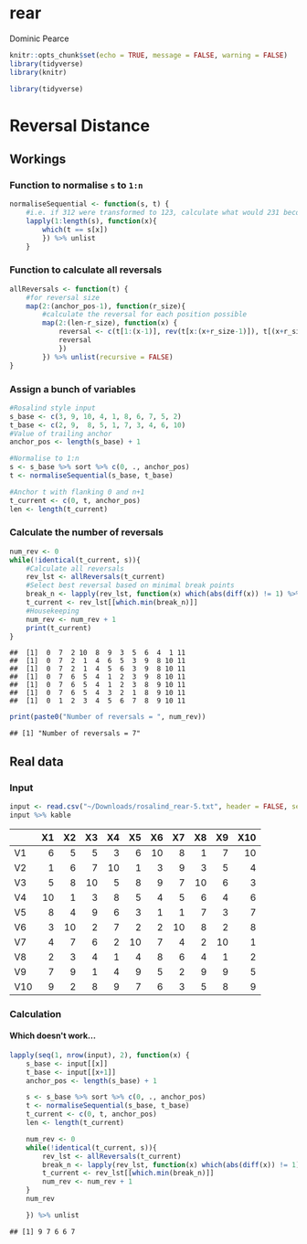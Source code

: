 rear
================
Dominic Pearce

``` r
knitr::opts_chunk$set(echo = TRUE, message = FALSE, warning = FALSE)
library(tidyverse)
library(knitr)
```

``` r
library(tidyverse)
```

Reversal Distance
=================

Workings
--------

### Function to normalise `s` to `1:n`

``` r
normaliseSequential <- function(s, t) {
    #i.e. if 312 were transformed to 123, calculate what would 231 become
    lapply(1:length(s), function(x){
        which(t == s[x])
        }) %>% unlist
    }
```

### Function to calculate all reversals

``` r
allReversals <- function(t) {
    #for reversal size
    map(2:(anchor_pos-1), function(r_size){
        #calculate the reversal for each position possible
        map(2:(len-r_size), function(x) {
            reversal <- c(t[1:(x-1)], rev(t[x:(x+r_size-1)]), t[(x+r_size):len])
            reversal
            })
        }) %>% unlist(recursive = FALSE)
}
```

### Assign a bunch of variables

``` r
#Rosalind style input
s_base <- c(3, 9, 10, 4, 1, 8, 6, 7, 5, 2)
t_base <- c(2, 9,  8, 5, 1, 7, 3, 4, 6, 10)
#Value of trailing anchor
anchor_pos <- length(s_base) + 1

#Normalise to 1:n
s <- s_base %>% sort %>% c(0, ., anchor_pos)
t <- normaliseSequential(s_base, t_base)

#Anchor t with flanking 0 and n+1
t_current <- c(0, t, anchor_pos)
len <- length(t_current)
```

### Calculate the number of reversals

``` r
num_rev <- 0
while(!identical(t_current, s)){
    #Calculate all reversals
    rev_lst <- allReversals(t_current)
    #Select best reversal based on minimal break points
    break_n <- lapply(rev_lst, function(x) which(abs(diff(x)) != 1) %>% length)
    t_current <- rev_lst[[which.min(break_n)]]
    #Housekeeping
    num_rev <- num_rev + 1
    print(t_current)
}
```

    ##  [1]  0  7  2 10  8  9  3  5  6  4  1 11
    ##  [1]  0  7  2  1  4  6  5  3  9  8 10 11
    ##  [1]  0  7  2  1  4  5  6  3  9  8 10 11
    ##  [1]  0  7  6  5  4  1  2  3  9  8 10 11
    ##  [1]  0  7  6  5  4  1  2  3  8  9 10 11
    ##  [1]  0  7  6  5  4  3  2  1  8  9 10 11
    ##  [1]  0  1  2  3  4  5  6  7  8  9 10 11

``` r
print(paste0("Number of reversals = ", num_rev))
```

    ## [1] "Number of reversals = 7"

Real data
---------

### Input

``` r
input <- read.csv("~/Downloads/rosalind_rear-5.txt", header = FALSE, sep = " ") %>% t %>% data.frame
input %>% kable
```

|     |   X1|   X2|   X3|   X4|   X5|   X6|   X7|   X8|   X9|  X10|
|-----|----:|----:|----:|----:|----:|----:|----:|----:|----:|----:|
| V1  |    6|    5|    5|    3|    6|   10|    8|    1|    7|   10|
| V2  |    1|    6|    7|   10|    1|    3|    9|    3|    5|    4|
| V3  |    5|    8|   10|    5|    8|    9|    7|   10|    6|    3|
| V4  |   10|    1|    3|    8|    5|    4|    5|    6|    4|    6|
| V5  |    8|    4|    9|    6|    3|    1|    1|    7|    3|    7|
| V6  |    3|   10|    2|    7|    2|    2|   10|    8|    2|    8|
| V7  |    4|    7|    6|    2|   10|    7|    4|    2|   10|    1|
| V8  |    2|    3|    4|    1|    4|    8|    6|    4|    1|    2|
| V9  |    7|    9|    1|    4|    9|    5|    2|    9|    9|    5|
| V10 |    9|    2|    8|    9|    7|    6|    3|    5|    8|    9|

### Calculation

#### Which doesn't work...

``` r
lapply(seq(1, nrow(input), 2), function(x) {
    s_base <- input[[x]]
    t_base <- input[[x+1]]
    anchor_pos <- length(s_base) + 1

    s <- s_base %>% sort %>% c(0, ., anchor_pos)
    t <- normaliseSequential(s_base, t_base)
    t_current <- c(0, t, anchor_pos)
    len <- length(t_current)

    num_rev <- 0
    while(!identical(t_current, s)){
        rev_lst <- allReversals(t_current)
        break_n <- lapply(rev_lst, function(x) which(abs(diff(x)) != 1) %>% length)
        t_current <- rev_lst[[which.min(break_n)]]
        num_rev <- num_rev + 1
    }
    num_rev

    }) %>% unlist
```

    ## [1] 9 7 6 6 7
